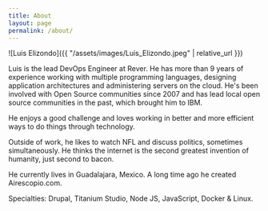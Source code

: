 ```yaml
---
title: About
layout: page
permalink: /about/
---
```


![Luis Elizondo]({{ "/assets/images/Luis_Elizondo.jpeg" | relative_url }})

Luis is the lead DevOps Engineer at Rever. He has more than 9 years of experience working with multiple programming languages, designing application architectures and administering servers on the cloud. He's been involved with Open Source communities since 2007 and has lead local open source communities in the past, which brought him to IBM.

He enjoys a good challenge and loves working in better and more efficient ways to do things through technology.

Outside of work, he likes to watch NFL and discuss politics, sometimes simultaneously. He thinks the internet is the second greatest invention of humanity, just second to bacon.

He currently lives in Guadalajara, Mexico. A long time ago he created Airescopio.com.

Specialties: Drupal, Titanium Studio, Node JS, JavaScript, Docker & Linux.

